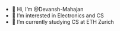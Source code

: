 - 👋 Hi, I’m @Devansh-Mahajan
- 👀 I’m interested in Electronics and CS
- 🌱 I’m currently studying CS at ETH Zurich



<!---
Devansh-Mahajan/Devansh-Mahajan is a ✨ special ✨ repository because its `README.md` (this file) appears on your GitHub profile.
You can click the Preview link to take a look at your changes.
--->
